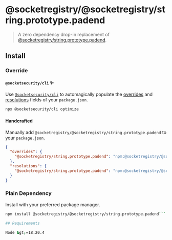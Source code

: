 # @socketregistry/@socketregistry/string.prototype.padend

> A zero dependency drop-in replacement of
> [@socketregistry/string.prototype.padend](https://www.npmjs.com/package/@socketregistry/string.prototype.padend).

## Install

### Override

#### `@socketsecurity/cli` :sparkles:

Use [`@socketsecurity/cli`](https://www.npmjs.com/package/@socketsecurity/cli)
to automagically populate the
[overrides](https://docs.npmjs.com/cli/v9/configuring-npm/package-json#overrides)
and [resolutions](https://yarnpkg.com/configuration/manifest#resolutions) fields
of your `package.json`.

```sh
npx @socketsecurity/cli optimize
```

#### Handcrafted

Manually add `@socketregistry/@socketregistry/string.prototype.padend` to your
`package.json`.

```json
{
  "overrides": {
    "@socketregistry/string.prototype.padend": "npm:@socketregistry/@socketregistry/string.prototype.padend@^1"
  },
  "resolutions": {
    "@socketregistry/string.prototype.padend": "npm:@socketregistry/@socketregistry/string.prototype.padend@^1"
  }
}
```

### Plain Dependency

Install with your preferred package manager.

````sh
npm install @socketregistry/@socketregistry/string.prototype.padend```

## Requirements

Node &gt;=18.20.4
````
